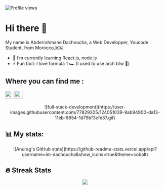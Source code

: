 <link rel="stylesheet" href="https://cdn.jsdelivr.net/gh/devicons/devicon@v2.14.0/devicon.min.css">

![Profile views](https://gpvc.arturio.dev/im-dachoucha)

# Hi there 👋

My name is Abderrahmane Dachoucha, a Web Developper, Youcode Student, from Morocco.🇲🇦 <br />

- 🌱 I’m currently learning React js, node js
- ⚡ Fun fact: I love formula 1 🏎 (I used to use arch btw 🐧)

## Where you can find me :
<p>
  <a href="https://www.linkedin.com/in/abderrahmane-dachoucha"><img src="https://img.shields.io/badge/linkedin-%230077B5.svg?&style=for-the-badge&logo=linkedin&logoColor=white" height=25></a>
  <a href="https://www.hackerrank.com/abderrahmane7?hr_r=1"><img src="https://img.shields.io/badge/-Hackerrank-2EC866?style=for-the-badge&logo=HackerRank&logoColor=white" height=25></a>
</p>

<p align="center">![full-stack-development](https://user-images.githubusercontent.com/77829205/124051039-9ab94900-da13-11eb-9654-1d79bf3cfe37.gif)</p>

## 📊 **My stats:**

<p align="center">![Anurag's GitHub stats](https://github-readme-stats.vercel.app/api?username=im-dachoucha&show_icons=true&theme=cobalt)</p>

## 🔥 Streak Stats
<p align="center"><img src="https://github-readme-streak-stats.herokuapp.com/?user=im-dachoucha&theme=cobalt" /></p>
